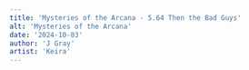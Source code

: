 ```yaml
---
title: 'Mysteries of the Arcana - 5.64 Then the Bad Guys'
alt: 'Mysteries of the Arcana'
date: '2024-10-03'
author: 'J Gray'
artist: 'Keira'
---
```


